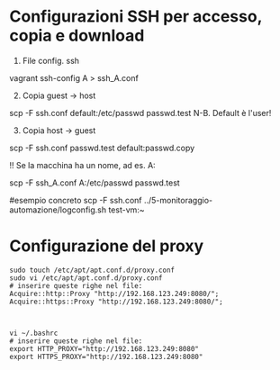# Configurazioni SSH per accesso, copia e download
1. File config. ssh

vagrant ssh-config A > ssh_A.conf

2. Copia guest -> host

scp -F ssh.conf default:/etc/passwd passwd.test
N-B.
Default è l'user!

3. Copia host -> guest

scp -F ssh.conf passwd.test default:passwd.copy 

!! Se la macchina ha un nome, ad es. A:

scp -F ssh_A.conf A:/etc/passwd passwd.test

#esempio concreto
scp -F ssh.conf ../5-monitoraggio-automazione/logconfig.sh test-vm:~



# Configurazione del proxy

    sudo touch /etc/apt/apt.conf.d/proxy.conf 
    sudo vi /etc/apt/apt.conf.d/proxy.conf 
    # inserire queste righe nel file:
    Acquire::http::Proxy "http://192.168.123.249:8080/"; 
    Acquire::https::Proxy "http://192.168.123.249:8080/";



    vi ~/.bashrc
    # inserire queste righe nel file:
    export HTTP_PROXY="http://192.168.123.249:8080" 
    export HTTPS_PROXY="http://192.168.123.249:8080" 
